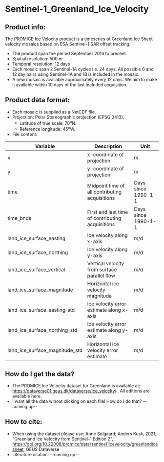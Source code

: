 # Sentinel-1_Greenland_Ice_Velocity

## Product info:
The PROMICE Ice Velocity product is a timeseries of Greenland Ice Sheet velocity mosaics based on ESA Sentinel-1 SAR offset tracking. 
+ The product span the period September 2016 to present. 
+ Spatial resolution: 500 m
+ Temporal resolution: 12 days
+ Each mosaic span 2 Sentinel-1A cycles i.e. 24 days. All possible 6 and 12 day pairs using Sentinel-1A and 1B is included in the mosaic. 
+ A new mosaic is available approximately every 12 days. We aim to make it available within 10 days of the last included acquisition.

## Product data format:
+ Each mosaic is supplied as a NetCDF file.
+ Projection: Polar Stereographic projection (EPSG 3413). 
  + Latitude of true scale: 70<sup>o</sup>N.
  + Reference longitude: 45<sup>o</sup>W.
+ File content:

| Variable                       | Description                                      |Unit                    | 
| -------------                  | -------------                                    |----                    |
| x                              | x-coordinate of projection                       | m                      | 
| y                              | y-coordinate of projection                       | m                      |
| time                           | Midpoint time of all contributing acquisitions   | Days since 1990-1-1    |
| time_bnds                      | First and last time of contributing acquisitions | Days since 1990-1-1    |
| land_ice_surface_easting       | Ice velocity along x-axis                        | m/d                    |
| land_ice_surface_northing      | Ice velocity along y-axis                        | m/d                    |
| land_ice_surface_vertical      | Vertical velocity from surface parallel flow     | m/d                    |
| land_ice_surface_magnitude     | Horizontal ice velocity magnitude                | m/d                    |
| land_ice_surface_easting_std   | Ice velocity error estimate along x-axis         | m/d                    |
| land_ice_surface_northing_std  | Ice velocity error estimate along y-axis         | m/d                    |
| land_ice_surface_magnitude_std | Horizontal ice velocity error estimate           | m/d                    |

## How do I get the data? 
+ The PROMICE Ice Velocity dataset for Greenland is available at: https://dataverse01.geus.dk/dataverse/Ice_velocity/ . All editions are available here.
+ I want all the data wihout clicking on each file! How do I do that? --coming up--

## How to cite:
+ When using the dataset please use: Anne Solgaard; Anders Kusk, 2021, "Greenland Ice Velocity from Sentinel-1 Edition 2", https://doi.org/10.22008/promice/data/sentinel1icevelocity/greenlandicesheet, GEUS Dataverse
+ Literature citation:  --coming up--
